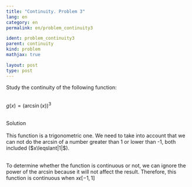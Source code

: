 ```yaml
---
title: "Continuity. Problem 3"
lang: en
category: en
permalink: en/problem_continuity3

ident: problem_continuity3
parent: continuity
kind: problem
mathjax: true

layout: post
type: post
---
```


<div>
Study the continuity of the following function: <br><br>

$\displaystyle g(x) = (\arcsin(x))^3$<br><br>

<div class="bcblue boxdissap">
Solution
</div><br>

<div class="dissap">
This function is a trigonometric one. We need to take into account that we can not do the arcsin of a number greater than 1 or lower than -1, both included ($x\leqslant|1|$).<br><br>
 
To determine whether the function is continuous or not, we can ignore the power of the arcsin because it will not affect the result. Therefore, this function is continuous when $x\epsilon[-1,1]$ <br><br>


</div>
